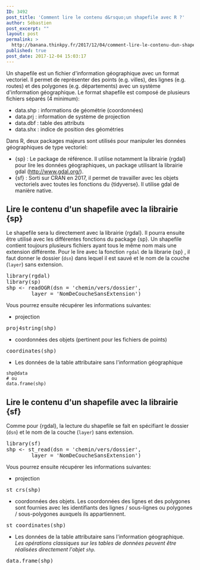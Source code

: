 ```yaml
---
ID: 3492
post_title: 'Comment lire le contenu d&rsquo;un shapefile avec R ?'
author: Sébastien
post_excerpt: ""
layout: post
permalink: >
  http://banana.thinkpy.fr/2017/12/04/comment-lire-le-contenu-dun-shapefile-avec-r/
published: true
post_date: 2017-12-04 15:03:17
---
```

Un shapefile est un fichier d'information géographique avec un format vectoriel. Il permet de représenter des points (e.g. villes), des lignes (e.g. routes) et des polygones (e.g. départements) avec un système d'information géographique. Le format shapefile est composé de plusieurs fichiers séparés (4 minimum):
<ul>
 	<li>data.shp : informations de géométrie (coordonnées)</li>
 	<li>data.prj : information de système de projection</li>
 	<li>data.dbf : table des attributs</li>
 	<li>data.shx : indice de position des géométries</li>
</ul>
Dans R, deux packages majeurs sont utilisés pour manipuler les données géographiques de type vectoriel:
<ul>
 	<li>{sp} : Le package de référence. Il utilise notamment la librairie {rgdal} pour lire les données géographiques, un package utilisant la librairie gdal (<a href="http://www.gdal.org/">http://www.gdal.org/</a>).</li>
 	<li>{sf} : Sorti sur CRAN en 2017, il permet de travailler avec les objets vectoriels avec toutes les fonctions du {tidyverse}. Il utilise gdal de manière native.</li>
</ul>
<h2>Lire le contenu d'un shapefile avec la librairie {sp}</h2>
Le shapefile sera lu directement avec la librairie {rgdal}. Il pourra ensuite être utilisé avec les différentes fonctions du package {sp}.
Un shapefile contient toujours plusieurs fichiers ayant tous le même nom mais une extension différente. Pour le lire avec la fonction <code>rgdal</code> de la librarie {sp} , il faut donner le dossier (<code>dsn</code>) dans lequel il est sauvé et le nom de la couche (<code>layer</code>) sans extension.
<pre>library(rgdal)
library(sp)
shp &lt;- readOGR(dsn = 'chemin/vers/dossier', 
        layer = 'NomDeCoucheSansExtension')
</pre>
Vous pourrez ensuite récupérer les informations suivantes:
<ul>
 	<li>projection</li>
</ul>
<pre>proj4string(shp)
</pre>
<ul>
 	<li>coordonnées des objets (pertinent pour les fichiers de points)</li>
</ul>
<pre>coordinates(shp)
</pre>
<ul>
 	<li>Les données de la table attributaire sans l'information géographique</li>
</ul>
<pre><code>shp@data
# ou
data.frame(shp)
</code></pre>
<h2>Lire le contenu d'un shapefile avec la librairie {sf}</h2>
Comme pour {rgdal}, la lecture du shapefile se fait en spécifiant le dossier (<code>dsn</code>) et le nom de la couche (<code>layer</code>) sans extension.
<pre>library(sf)
shp &lt;- st_read(dsn = 'chemin/vers/dossier', 
        layer = 'NomDeCoucheSansExtension')
</pre>
Vous pourrez ensuite récupérer les informations suivantes:
<ul>
 	<li>projection</li>
</ul>
<pre>st_crs(shp)
</pre>
<ul>
 	<li>coordonnées des objets. Les coordonnées des lignes et des polygones sont fournies avec les identifiants des lignes / sous-lignes ou polygones / sous-polygones auxquels ils appartiennent.</li>
</ul>
<pre>st_coordinates(shp)
</pre>
<ul>
 	<li>Les données de la table attributaire sans l'information géographique. <em>Les opérations classiques sur les tables de données peuvent être réalisées directement l'objet <code>shp</code>.</em></li>
</ul>
<pre>data.frame(shp)
</pre>